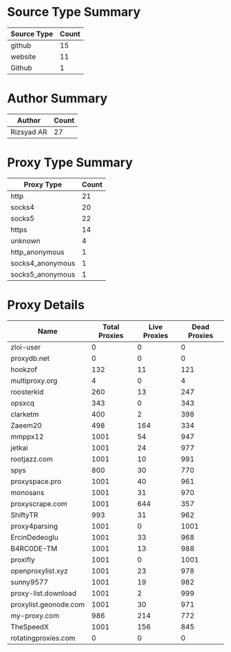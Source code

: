 # Source Type Summary

| Source Type | Count |
|-------------|-------|
| github | 15 |
| website | 11 |
| Github | 1 |


# Author Summary

| Author | Count |
|--------|-------|
| Rizsyad AR | 27 |


# Proxy Type Summary

| Proxy Type | Count |
|------------|-------|
| http | 21 |
| socks4 | 20 |
| socks5 | 22 |
| https | 14 |
| unknown | 4 |
| http_anonymous | 1 |
| socks4_anonymous | 1 |
| socks5_anonymous | 1 |


# Proxy Details

| Name | Total Proxies | Live Proxies | Dead Proxies |
|------|---------------|--------------|---------------|
| zloi-user | 0 | 0 | 0 |
| proxydb.net | 0 | 0 | 0 |
| hookzof | 132 | 11 | 121 |
| multiproxy.org | 4 | 0 | 4 |
| roosterkid | 260 | 13 | 247 |
| opsxcq | 343 | 0 | 343 |
| clarketm | 400 | 2 | 398 |
| Zaeem20 | 498 | 164 | 334 |
| mmppx12 | 1001 | 54 | 947 |
| jetkai | 1001 | 24 | 977 |
| rootjazz.com | 1001 | 10 | 991 |
| spys | 800 | 30 | 770 |
| proxyspace.pro | 1001 | 40 | 961 |
| monosans | 1001 | 31 | 970 |
| proxyscrape.com | 1001 | 644 | 357 |
| ShiftyTR | 993 | 31 | 962 |
| proxy4parsing | 1001 | 0 | 1001 |
| ErcinDedeoglu | 1001 | 33 | 968 |
| B4RC0DE-TM | 1001 | 13 | 988 |
| proxifly | 1001 | 0 | 1001 |
| openproxylist.xyz | 1001 | 23 | 978 |
| sunny9577 | 1001 | 19 | 982 |
| proxy-list.download | 1001 | 2 | 999 |
| proxylist.geonode.com | 1001 | 30 | 971 |
| my-proxy.com | 986 | 214 | 772 |
| TheSpeedX | 1001 | 156 | 845 |
| rotatingproxies.com | 0 | 0 | 0 |

